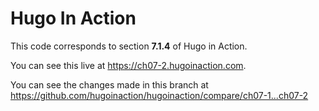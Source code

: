 Hugo In Action
===============

This code corresponds to section **7.1.4** of Hugo in Action.

You can see this live at https://ch07-2.hugoinaction.com.

You can see the changes made in this branch at https://github.com/hugoinaction/hugoinaction/compare/ch07-1...ch07-2

